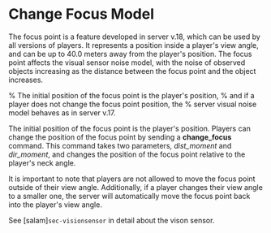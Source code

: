 # Change Focus Model

The focus point is a feature developed in server v.18, which can be
used by all versions of players.
It represents a position inside a player's view angle, and can be up
to 40.0 meters away from the player's position.
The focus point affects the visual sensor noise model, with the noise
of observed objects increasing as the distance between the focus point
and the object increases.

% The initial position of the focus point is the player's position,
% and if a player does not change the focus point position, the
% server visual noise model behaves as in server v.17.

The initial position of the focus point is the player's position.
Players can change the position of the focus point by sending a
**change_focus** command.
This command takes two parameters, *dist_moment* and *dir_moment*, and
changes the position of the focus point relative to the player's neck
angle.

It is important to note that players are not allowed to move the focus
point outside of their view angle.
Additionally, if a player changes their view angle to a smaller one,
the server will automatically move the focus point back into the
player's view angle.

See [salam]`sec-visionsensor` in detail about the vison sensor.

<!--- correct the refrence --->